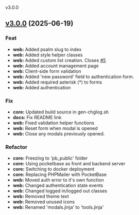 
v3.0.0
## [v3.0.0](https://github.com/aleyoscar/resurrexit/compare/v2.4.1...v3.0.0) (2025-06-19)

### Feat

* **web:** Added psalm slug to index
* **web:** Added style helper classes
* **web:** Added custom list creation. Closes [#5](https://github.com/aleyoscar/resurrexit/issues/5)
* **web:** Added account management page
* **web:** Client-side form validation
* **web:** Added 'new password' field to authentication form.
* **web:** Added required asterisk (*) to forms
* **web:** Added authentication

### Fix

* **core:** Updated build source in gen-chglog.sh
* **docs:** Fix README link
* **web:** Fixed validation helper functions
* **web:** Reset form when modal is opened
* **web:** Close any modals previously opened.

### Refactor

* **core:** Freezing to 'pb_public' folder
* **core:** Using pocketbase as front and backend server
* **core:** Switching to docker deployment
* **core:** Replacing PHPMailer with PocketBase
* **web:** Moved auth error to it's own function
* **web:** Changed authentication state events
* **web:** Changed logged in/logged out classes
* **web:** Removed theme text
* **web:** Removed unused icons
* **web:** Renamed 'modals.jinja' to 'tools.jinja'

